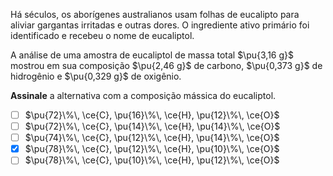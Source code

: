 Há séculos, os aborígenes australianos usam folhas de eucalipto para aliviar gargantas irritadas e outras dores. O ingrediente ativo primário foi identificado e recebeu o nome de eucaliptol.

A análise de uma amostra de eucaliptol de massa total $\pu{3,16 g}$ mostrou em sua composição $\pu{2,46 g}$ de carbono, $\pu{0,373 g}$ de hidrogênio e $\pu{0,329 g}$ de oxigênio.

**Assinale** a alternativa com a composição mássica do eucaliptol.

- [ ] $\pu{72}\%\, \ce{C}, \pu{16}\%\, \ce{H}, \pu{12}\%\, \ce{O}$
- [ ] $\pu{72}\%\, \ce{C}, \pu{14}\%\, \ce{H}, \pu{14}\%\, \ce{O}$
- [ ] $\pu{74}\%\, \ce{C}, \pu{12}\%\, \ce{H}, \pu{14}\%\, \ce{O}$
- [x] $\pu{78}\%\, \ce{C}, \pu{12}\%\, \ce{H}, \pu{10}\%\, \ce{O}$
- [ ] $\pu{78}\%\, \ce{C}, \pu{10}\%\, \ce{H}, \pu{12}\%\, \ce{O}$
